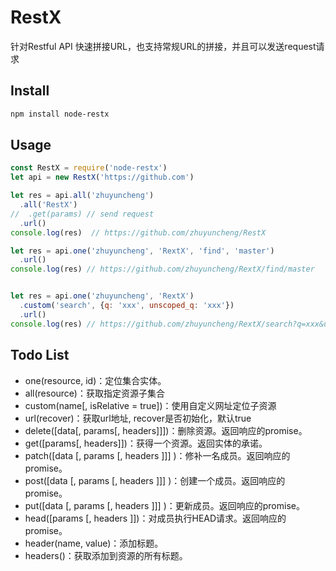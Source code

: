 # RestX

针对Restful API 快速拼接URL，也支持常规URL的拼接，并且可以发送request请求

## Install

```bash
npm install node-restx
```

## Usage

```js
const RestX = require('node-restx')
let api = new RestX('https://github.com')

let res = api.all('zhuyuncheng')
  .all('RestX')
//  .get(params) // send request
  .url()
console.log(res)  // https://github.com/zhuyuncheng/RestX

let res = api.one('zhuyuncheng', 'RextX', 'find', 'master')
  .url()
console.log(res) // https://github.com/zhuyuncheng/RextX/find/master


let res = api.one('zhuyuncheng', 'RextX')
  .custom('search', {q: 'xxx', unscoped_q: 'xxx'})
  .url()
console.log(res) // https://github.com/zhuyuncheng/RextX/search?q=xxx&unscoped_q=xxx
```

## Todo List

- one(resource, id)：定位集合实体。
- all(resource)：获取指定资源子集合
- custom(name[, isRelative = true])：使用自定义网址定位子资源
- url(recover)：获取url地址, recover是否初始化，默认true
- delete([data[, params[, headers]]])：删除资源。返回响应的promise。
- get([params[, headers]])：获得一个资源。返回实体的承诺。
- patch([data [, params [, headers ]]] )：修补一名成员。返回响应的promise。
- post([data [, params [, headers ]]] )：创建一个成员。返回响应的promise。
- put([data [, params [, headers ]]] )：更新成员。返回响应的promise。
- head([params [, headers ]])：对成员执行HEAD请求。返回响应的promise。
- header(name, value)：添加标题。
- headers()：获取添加到资源的所有标题。
